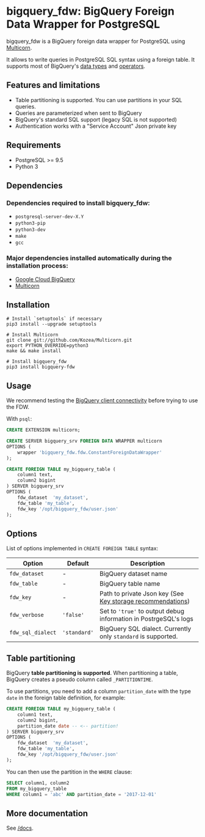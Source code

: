 # bigquery_fdw: BigQuery Foreign Data Wrapper for PostgreSQL

bigquery_fdw is a BigQuery foreign data wrapper for PostgreSQL using [Multicorn](https://github.com/Kozea/Multicorn).

It allows to write queries in PostgreSQL SQL syntax using a foreign table. It supports most of BigQuery's [data types](docs/data_types.md) and [operators](docs/operators.md).

## Features and limitations

 - Table partitioning is supported. You can use partitions in your SQL queries.
 - Queries are parameterized when sent to BigQuery
 - BigQuery's standard SQL support (legacy SQL is not supported)
 - Authentication works with a "Service Account" Json private key

## Requirements

 - PostgreSQL >= 9.5
 - Python 3

## Dependencies

### Dependencies required to install bigquery_fdw:

 - `postgresql-server-dev-X.Y`
 - `python3-pip`
 - `python3-dev`
 - `make`
 - `gcc`

### Major dependencies installed automatically during the installation process:

 - [Google Cloud BigQuery](https://pypi.org/project/google-cloud-bigquery/)
 - [Multicorn](https://github.com/Kozea/Multicorn)

## Installation

```
# Install `setuptools` if necessary
pip3 install --upgrade setuptools

# Install Multicorn
git clone git://github.com/Kozea/Multicorn.git
export PYTHON_OVERRIDE=python3
make && make install

# Install bigquery_fdw
pip3 install bigquery-fdw
```

## Usage

We recommend testing the [BigQuery client connectivity](docs/test_client.md) before trying to use the FDW.

With `psql`:

```sql
CREATE EXTENSION multicorn;

CREATE SERVER bigquery_srv FOREIGN DATA WRAPPER multicorn
OPTIONS (		
    wrapper 'bigquery_fdw.fdw.ConstantForeignDataWrapper'		
);

CREATE FOREIGN TABLE my_bigquery_table (
    column1 text,
    column2 bigint
) SERVER bigquery_srv
OPTIONS (
    fdw_dataset  'my_dataset',
    fdw_table 'my_table',
    fdw_key '/opt/bigquery_fdw/user.json'
);
```

## Options

List of options implemented in `CREATE FOREIGN TABLE` syntax:

| Option | Default | Description |
|-----|----|----|
| `fdw_dataset` | - | BigQuery dataset name |
| `fdw_table` | - | BigQuery table name |
| `fdw_key` | - | Path to private Json key (See [Key storage recommendations](docs/key_storage.md)) |
| `fdw_verbose` | `'false'` | Set to `'true'` to output debug information in PostrgeSQL's logs |
| `fdw_sql_dialect` | `'standard'` | BigQuery SQL dialect. Currently only `standard` is supported. |

## Table partitioning

BigQuery **table partitioning is supported**. When partitioning a table, BigQuery creates a pseudo column called `_PARTITIONTIME`.

To use partitions, you need to add a column `partition_date` with the type `date` in the foreign table definition, for example:

```sql
CREATE FOREIGN TABLE my_bigquery_table (
    column1 text,
    column2 bigint,
    partition_date date -- <-- partition!
) SERVER bigquery_srv
OPTIONS (
    fdw_dataset  'my_dataset',
    fdw_table 'my_table',
    fdw_key '/opt/bigquery_fdw/user.json'
);
```

You can then use the partition in the `WHERE` clause:

```sql
SELECT column1, column2
FROM my_bigquery_table
WHERE column1 = 'abc' AND partition_date = '2017-12-01'
```

## More documentation

See [/docs](/docs).

